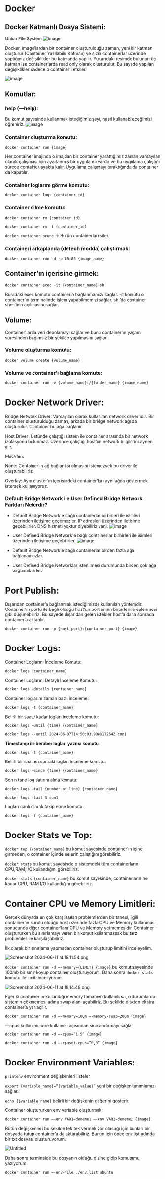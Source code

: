 # Docker

## Docker Katmanlı Dosya Sistemi:

Union File System
![image](https://github.com/user-attachments/assets/8aa23a1f-a13b-423d-aa3f-61372069ade1)

Docker, image’lardan bir container oluşturulduğu zaman, yeni bir katman oluşturur (Container Yazılabilir Katman) ve sizin containerlar üzerinde yaptığınız değişiklikler bu katmanda yapılır. Yukarıdaki resimde bulunan üç katman ise containerlarda read only olarak oluşturulur. Bu sayede yapılan değişiklikler sadece o container’ı etkiler.

![image](https://github.com/user-attachments/assets/80453d27-50d1-4c09-a9b4-723e1b1f9567)



## Komutlar:

### **help (—help):**

Bu komut sayesinde kullanmak istediğimiz şeyi, nasıl kullanabileceğimizi öğreniriz.
![image](https://github.com/user-attachments/assets/45dc4b69-d3f0-4da8-8c7c-77c58018c6be)

### Container oluşturma komutu:
`docker container run {image}`

Her container imajında o imajdan bir container yarattığımız zaman varsayılan olarak çalışması için ayarlanmış bir uygulama vardır ve bu uygulama çalıştığı sürece container ayakta kalır. Uygulama çalışmayı bıraktığında da container da kapatılır.

### Container loglarını görme komutu:

`docker container logs {container_id}`

### Container silme komutu:

`docker container rm {container_id}`

`docker container rm -f {container_id}`

`docker container prune` → Bütün containerları siler.

### Containeri arkaplanda (detech modda) çalıştırmak:

`docker container run -d -p 80:80 {image_name}`

## Container’ın içerisine girmek:

`docker container exec -it {container_name} sh`

Buradaki exec komutu container’a bağlanmamızı sağlar. -it komutu o container’ın terminalinde işlem yapabilmemizi sağlar. sh ‘da container shell’inin açılmasını sağlar.


## Volume:
Container'larda veri depolamayı sağlar ve bunu container'ın yaşam süresinden bağımsız bir şekilde yapılmasını sağlar.

### Volume oluşturma komutu:

`docker volume create {volume_name}`

### Volume ve container’ı bağlama komutu:

`docker container run -v {volume_name}:/{folder_name} {image_name}`


# Docker Network Driver:

Bridge Network Driver: Varsayılan olarak kullanılan network driver’ıdır. Bir container oluşturulduğu zaman, arkada bir bridge network ağı da oluşturulur. Container bu ağa bağlanır.

Host Driver: Üstünde çalıştığı sistem ile container arasında bir network izolasyonu bulunmaz. Üzerinde çalıştığı host’un network bilgilerini aynen alır.

MacVlan:

None: Container’ın ağ bağlantısı olmasını istemezsek bu driver ile oluşturabiliriz.

Overlay: Aynı cluster’ın içerisindeki container’ları aynı ağda göstermek istersek kullanıyoruz.

### Default Bridge Network ile User Defined Bridge Network Farkları Nelerdir?
- Default Bridge Network'e bağlı containerlar birbirleri ile isimleri üzerinden iletişime geçemezler. IP adresleri üzerinden iletişime geçebilirler. DNS hizmeti yoktur diyebiliriz yani.
  ![image](https://github.com/user-attachments/assets/f52648b6-690d-4ae1-95de-eef139663216)

- User Defined Bridge Network'e bağlı containerlar birbirleri ile isimleri üzerinden iletişime geçebilirler.
  ![image](https://github.com/user-attachments/assets/46eedf2f-2173-4b8f-8f1e-7c54b3ade89c)

- Default Bridge Network'e bağlı containerlar birden fazla ağa bağlanamazlar.
- User Defined Bridge Networklar istenilmesi durumunda birden çok ağa bağlanabilirler.


# Port Publish:

 Dışarıdan container’a bağlanmak istediğimizde kullanılan yöntemdir. Container’ın portu ile bağlı olduğu host’un portlarının birbirlerine eşlenmesi gibi düşünebiliriz. Bu sayede dışarıdan gelen istekler host’a daha sonrada container’a aktarılır.

`docker container run -p {host_port}:{container_port} {image}`


# Docker Logs:

Container Loglarını İnceleme Komutu:

`docker logs {container_name}`

Container Loglarını Detaylı İnceleme Komutu:

`docker logs —details {container_name}`

Container loglarını zaman bazlı inceleme:

`docker logs -t {container_name}`

Belirli bir saate kadar logları inceleme komutu:

`docker logs —until {time} {container_name}`

`docker logs --until 2024-06-07T14:50:03.998817254Z con1`

**Timestamp ile beraber logları yazma komutu:**

`docker logs -t {container_name}`

Belirli bir saatten sonraki logları inceleme komutu:

`docker logs —since {time} {container_name}`

Son n tane log satırını alma komutu:

`docker logs —tail {number_of_line} {container_name}`

`docker logs —tail 3 con1`

Logları canlı olarak takip etme komutu:

`docker logs -f {container_name}`


# Docker Stats ve Top:

 `docker top {container_name}` bu komut sayesinde container’ın içine girmeden, o container içinde nelerin çalıştığını görebiliriz.

`docker stats` bu komut sayesinde o sistemdeki tüm containerların CPU,RAM,I/O kullandığını görebiliriz.

`docker stats {container_name}` bu komut sayesinde, containerların ne kadar CPU, RAM I/O kullandığını görebiliriz.


# Container CPU ve Memory Limitleri:

Gerçek dünyada en çok karşılaşılan problemlerden bir tanesi, ilgili container’ın kurulu olduğu host üzerinde fazla CPU ve Memory kullanması sonucunda diğer container’lara CPU ve Memory yetmemesidir. Container oluştururken bu sınırlamayı veren bir komut kullanmazsak bu tarz problemler ile karşılaşabiliriz.

İlk olarak bir sınırlama yapmadan container oluşturup limitini inceleyelim.

![Screenshot 2024-06-11 at 18.11.54.png](https://prod-files-secure.s3.us-west-2.amazonaws.com/f13ee484-3168-402f-a558-502fd4392b81/f4cf9aa7-5a62-4f5b-9624-e62d93005fbe/Screenshot_2024-06-11_at_18.11.54.png)

`docker container run -d —-memory={LIMIT} {image}` bu komut sayesinde 100mb bir sınır koyup container oluşturuyorum. Daha sonra `docker stats` komutu ile limiti inceliyorum.

![Screenshot 2024-06-11 at 18.14.49.png](https://prod-files-secure.s3.us-west-2.amazonaws.com/f13ee484-3168-402f-a558-502fd4392b81/c5885f44-5da4-4edf-a870-af91cec0ae24/Screenshot_2024-06-11_at_18.14.49.png)

Eğer ki container’ın kullandığı memory tamamen kullanılırsa, o durumlarda sistemin çökmemesi adına swap alanı açabiliriz. Bu şekilde diskten ekstra container’a yer açılır.

`docker container run -d —-memory=100m —-memory-swap=200m {image}`

—cpus kullanımı core kullanımı açısından sınırlandırmayı sağlar.

`docker container run -d —-cpus=”1.5” {image}`

`docker container run -d —-cpuset-cpus=”0,3” {image}`


# Docker Environment Variables:

`printenv` environment değişkenleri listeler

`export {variable_name}=”{variable_value}”` yeni bir değişken tanımlamızı sağlar.

`echo {$variable_name}` belirli bir değişkenin değerini gösterir.

Container oluştururken env variable oluşturmak:

`docker container run —-env VAR1=deneme1 —-env VAR2=deneme2 {image}`

Bütün değişkenleri bu şekilde tek tek vermek zor olacağı için bunları bir dosyada tutup container’a da aktarabiliriz. Bunun için önce env.list adında bir txt dosyası oluşturuyorum.

![Untitled](https://prod-files-secure.s3.us-west-2.amazonaws.com/f13ee484-3168-402f-a558-502fd4392b81/c174c180-9f91-4799-9096-72e2cbdaa9ca/Untitled.png)

Daha sonra terminalde bu dosyanın olduğu dizine gidip komutumu yazıyorum.

`docker container run —-env-file ./env.list ubuntu`


